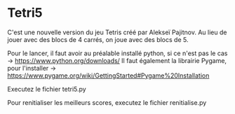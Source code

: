 # Tetri5
C'est une nouvelle version du jeu Tetris créé par Alekseï Pajitnov. Au lieu de jouer avec des blocs de 4 carrés, on joue avec des blocs de 5.

Pour le lancer, il faut avoir au préalable installé python, si ce n'est pas le cas -> https://www.python.org/downloads/
Il faut également la librairie Pygame, pour l'installer -> https://www.pygame.org/wiki/GettingStarted#Pygame%20Installation

Executez le fichier tetri5.py

Pour renitialiser les meilleurs scores, executez le fichier renitialise.py
